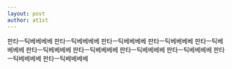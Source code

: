 ```yaml
---
layout: post
author: at1st
---
```


판타ㅡ틱베베베베
판타ㅡ틱베베베베
판타ㅡ틱베베베베
판타ㅡ틱베베베베
판타ㅡ틱베베베베
판타ㅡ틱베베베베
판타ㅡ틱베베베베
판타ㅡ틱베베베베
판타ㅡ틱베베베베
판타ㅡ틱베베베베
판타ㅡ틱베베베베
